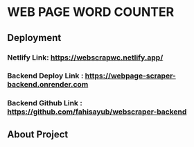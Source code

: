 # WEB PAGE WORD COUNTER 


## Deployment

### Netlify Link: https://webscrapwc.netlify.app/

### Backend Deploy Link : https://webpage-scraper-backend.onrender.com

### Backend Github Link : https://github.com/fahisayub/webscraper-backend


## About Project
